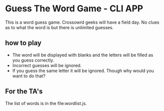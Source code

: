 # Guess The Word Game - CLI APP
This is a word guess game. Crossowrd geeks will have a field day. No clues as to what the word is but there is unlimited guesses.
## how to play
- The word will be displayed with blanks and the letters will be filled as you guess correctly.
- Incorrect guesses will be ignored. 
- If you guess the same letter it will be ignored. Though why would you want to do that?



## For the TA's
The list of words is in the file:wordlist.js. 


